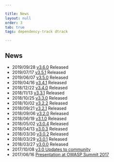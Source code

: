 ```yaml
---

title: News
layout: null
order: 3
tab: true
tags: dependency-track dtrack

---
```


## News

* 2019/09/28 [v3.6.0](https://docs.dependencytrack.org/2019/09/28/v3.6.0/) Released
* 2019/07/17 [v3.5.1](https://docs.dependencytrack.org/2019/07/17/v3.5.1/) Released
* 2019/06/07 [v3.5.0](https://docs.dependencytrack.org/2019/06/07/v3.5.0/) Released
* 2019/04/16 [v3.4.1](https://docs.dependencytrack.org/2019/04/16/v3.4.1/) Released
* 2018/12/22 [v3.4.0](https://docs.dependencytrack.org/2018/12/22/v3.4.0/) Released
* 2018/11/13 [v3.3.1](https://docs.dependencytrack.org/2018/11/13/v3.3.1/) Released 
* 2018/10/25 [v3.3.0](https://docs.dependencytrack.org/2018/10/25/v3.3.0/) Released 
* 2018/10/02 [v3.2.2](https://docs.dependencytrack.org/2018/10/02/v3.2.2/) Released 
* 2018/09/21 [v3.2.1](https://docs.dependencytrack.org/2018/09/21/v3.2.1/) Released 
* 2018/09/06 [v3.2.0](https://docs.dependencytrack.org/2018/09/06/v3.2.0/) Released 
* 2018/06/19 [v3.1.0](https://docs.dependencytrack.org/2018/06/19/v3.1.0/) Released 
* 2018/05/02 [v3.0.4](https://docs.dependencytrack.org/2018/05/02/v3.0.4/) Released 
* 2018/04/13 [v3.0.3](https://docs.dependencytrack.org/2018/04/13/v3.0.3/) Released 
* 2018/03/30 [v3.0.2](https://docs.dependencytrack.org/2018/03/30/v3.0.2/) Released 
* 2018/03/29 [v3.0.1](https://docs.dependencytrack.org/2018/03/29/v3.0.1/) Released 
* 2018/03/27 [v3.0.0](https://docs.dependencytrack.org/2018/03/27/v3.0.0/) Released 
* 2017/10/08 [v3.0 Updates to community](https://groups.google.com/forum/#!topic/dependency-track/0PUJI5rNgzI)
* 2017/06/16 [Presentation at OWASP Summit 2017](https://www.youtube.com/watch?v=88YAlzuDH04&t=50s)
